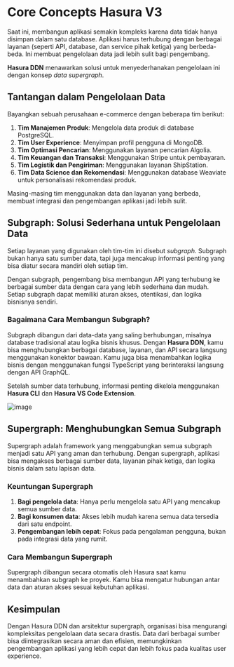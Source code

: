 # Core Concepts Hasura V3
Saat ini, membangun aplikasi semakin kompleks karena data tidak hanya disimpan dalam satu database. Aplikasi harus terhubung dengan berbagai layanan (seperti API, database, dan service pihak ketiga) yang berbeda-beda. Ini membuat pengelolaan data jadi lebih sulit bagi pengembang.

**Hasura DDN** menawarkan solusi untuk menyederhanakan pengelolaan ini dengan konsep *data supergraph*.

## Tantangan dalam Pengelolaan Data
Bayangkan sebuah perusahaan e-commerce dengan beberapa tim berikut:

1. **Tim Manajemen Produk**: Mengelola data produk di database PostgreSQL.
2. **Tim User Experience**: Menyimpan profil pengguna di MongoDB.
3. **Tim Optimasi Pencarian**: Menggunakan layanan pencarian Algolia.
4. **Tim Keuangan dan Transaksi**: Menggunakan Stripe untuk pembayaran.
5. **Tim Logistik dan Pengiriman**: Menggunakan layanan ShipStation.
6. **Tim Data Science dan Rekomendasi**: Menggunakan database Weaviate untuk personalisasi rekomendasi produk.

Masing-masing tim menggunakan data dan layanan yang berbeda, membuat integrasi dan pengembangan aplikasi jadi lebih sulit.

## Subgraph: Solusi Sederhana untuk Pengelolaan Data
Setiap layanan yang digunakan oleh tim-tim ini disebut *subgraph*. Subgraph bukan hanya satu sumber data, tapi juga mencakup informasi penting yang bisa diatur secara mandiri oleh setiap tim.

Dengan subgraph, pengembang bisa membangun API yang terhubung ke berbagai sumber data dengan cara yang lebih sederhana dan mudah. Setiap subgraph dapat memiliki aturan akses, otentikasi, dan logika bisnisnya sendiri.

### Bagaimana Cara Membangun Subgraph?
Subgraph dibangun dari data-data yang saling berhubungan, misalnya database tradisional atau logika bisnis khusus. Dengan **Hasura DDN**, kamu bisa menghubungkan berbagai database, layanan, dan API secara langsung menggunakan konektor bawaan. Kamu juga bisa menambahkan logika bisnis dengan menggunakan fungsi TypeScript yang berinteraksi langsung dengan API GraphQL.

Setelah sumber data terhubung, informasi penting dikelola menggunakan **Hasura CLI** dan **Hasura VS Code Extension**.

![image](https://github.com/user-attachments/assets/3516c2aa-0dd1-47f0-ae06-f17fb9b80622)

## Supergraph: Menghubungkan Semua Subgraph
Supergraph adalah framework yang menggabungkan semua subgraph menjadi satu API yang aman dan terhubung. Dengan supergraph, aplikasi bisa mengakses berbagai sumber data, layanan pihak ketiga, dan logika bisnis dalam satu lapisan data.

### Keuntungan Supergraph
1. **Bagi pengelola data**: Hanya perlu mengelola satu API yang mencakup semua sumber data.
2. **Bagi konsumen data**: Akses lebih mudah karena semua data tersedia dari satu endpoint.
3. **Pengembangan lebih cepat**: Fokus pada pengalaman pengguna, bukan pada integrasi data yang rumit.

### Cara Membangun Supergraph
Supergraph dibangun secara otomatis oleh Hasura saat kamu menambahkan subgraph ke proyek. Kamu bisa mengatur hubungan antar data dan aturan akses sesuai kebutuhan aplikasi.

## Kesimpulan
Dengan Hasura DDN dan arsitektur supergraph, organisasi bisa mengurangi kompleksitas pengelolaan data secara drastis. Data dari berbagai sumber bisa diintegrasikan secara aman dan efisien, memungkinkan pengembangan aplikasi yang lebih cepat dan lebih fokus pada kualitas user experience.




